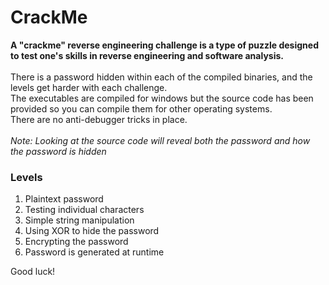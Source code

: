 # CrackMe

**A "crackme" reverse engineering challenge is a type of puzzle designed to test one's skills in reverse engineering and software analysis.**\
\
There is a password hidden within each of the compiled binaries, and the levels get harder with each challenge.\
The executables are compiled for windows but the source code has been provided so you can compile them for other operating systems.\
There are no anti-debugger tricks in place.\
\
*Note: Looking at the source code will reveal both the password and how the password is hidden*


### Levels

<ol>
<li>Plaintext password</li>
<li>Testing individual characters</li>
<li>Simple string manipulation</li>
<li>Using XOR to hide the password</li>
<li>Encrypting the password</li>
<li>Password is generated at runtime</li>
</ol>

Good luck!
